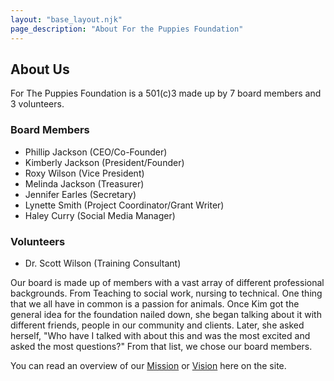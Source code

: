 ```yaml
---
layout: "base_layout.njk"
page_description: "About For the Puppies Foundation"
---
```


## About Us

For The Puppies Foundation is a 501(c)3 made up by 7 board members and 3 volunteers.

### Board Members

- Phillip Jackson (CEO/Co-Founder)
- Kimberly Jackson (President/Founder)
- Roxy Wilson (Vice President)
- Melinda Jackson (Treasurer)
- Jennifer Earles (Secretary)
- Lynette Smith (Project Coordinator/Grant Writer)
- Haley Curry (Social Media Manager)

### Volunteers

- Dr. Scott Wilson (Training Consultant)

Our board is made up of members with a vast array of different professional backgrounds. From Teaching to social work, nursing to technical. One thing that we all have in common is a passion for animals. Once Kim got the general idea for the foundation nailed down, she began talking about it with different friends, people in our community and clients. Later, she asked herself, "Who have I talked with about this and was the most excited and asked the most questions?" From that list, we chose our board members.

You can read an overview of our [Mission](/mission "Mission") or [Vision](/vision "Vision") here on the site.
